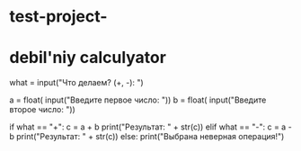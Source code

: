 # test-project-
# debil'niy calculyator

what = input("Что делаем? (+, -): ")

a = float( input("Введите первое число: "))
b = float( input("Введите второе число: "))

if what == "+":
    c = a + b
    print("Результат: " + str(c))
elif what == "-":
    c = a - b
    print("Результат: " + str(c))
else:
    print("Выбрана неверная операция!")
